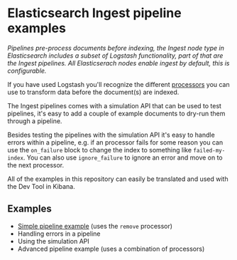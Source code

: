 # Elasticsearch Ingest pipeline examples

_Pipelines pre-process documents before indexing, the Ingest node type in Elasticsearch includes a subset of Logstash functionality, part of that are the Ingest pipelines. All Elasticserach nodes enable ingest by default, this is configurable._

If you have used Logstash you'll recognize the different [processors](https://www.elastic.co/guide/en/elasticsearch/reference/6.4/ingest-processors.html) you can use to transform data before the document(s) are indexed. 

The Ingest pipelines comes with a simulation API that can be used to test pipelines, it's easy to add a couple of example documents to dry-run them through a pipeline. 

Besides testing the pipelines with the simulation API it's easy to handle errors within a pipeline, e.g. if an processor fails for some reason you can use the `on_failure` block to change the index to something like `failed-my-index`. You can also use `ignore_failure` to ignore an error and move on to the next processor.

All of the examples in this repository can easily be translated and used with the Dev Tool in Kibana.

## Examples

* [Simple pipeline example](simple-example.md) (uses the `remove` processor)
* Handling errors in a pipeline
* Using the simulation API
* Advanced pipeline example (uses a combination of processors)